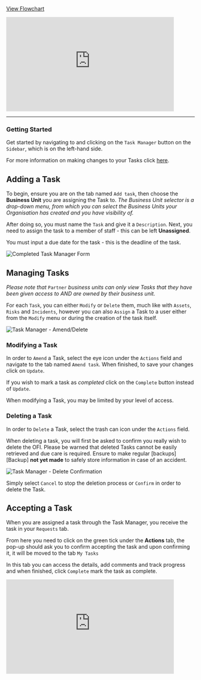 <p><a target="\_blank" href='/_pdf/Task%20Manager.pdf'>
View Flowchart
</a></p>

<iframe src="https://www.youtube-nocookie.com/embed/r3lhX3h3Cys?vq=hd1080&rel=0&cc_load_policy=1&color=white" width="448" height="252" frameborder="0" allow="fullscreen" allowfullscreen></iframe>

---

### Getting Started

Get started by navigating to and clicking on the `Task Manager` button on the `Sidebar`, which is on the left-hand side.

For more information on making changes to your Tasks click [here][Task Manager].

## Adding a Task

To begin, ensure you are on the tab named `Add task`, then choose the **Business Unit** you are assigning the Task to. *The Business Unit selector is a drop-down menu, from which you can select the Business Units your Organisation has created and you have visibility of.*

After doing so, you must name the `Task` and give it a `Description`. Next, you need to assign the task to a member of staff - this can be left **Unassigned**.

You must input a due date for the task - this is the deadline of the task.

<img src="/img/DocImg/General Information/Task_Manager/Completed_Task_Manager_Form.png" alt="Completed Task Manager Form" class="center"/>


## Managing Tasks

*Please note that* `Partner` *business units can only view Tasks that they have been given access to AND are owned by their business unit.*

For each `Task`, you can either `Modify` or `Delete` them, much like with `Assets`, `Risks` and `Incidents`, however you can also `Assign` a Task to a user either from the `Modify` menu or during the creation of the task itself.

<img src="/img/DocImg/General Information/Actions/Task_Manager_Actions/Task_Manager_Actions_Amend_Delete.png" alt="Task Manager - Amend/Delete" class="center"/>


### Modifying a Task

In order to `Amend` a Task, select the eye icon under the `Actions` field and navigate to the tab named `Amend task`. When finished, to save your changes click on `Update`.

If you wish to mark a task as *completed* click on the `Complete` button instead of `Update`.

When modifying a Task, you may be limited by your level of access.

### Deleting a Task

In order to `Delete` a Task, select the trash can icon under the `Actions` field.

When deleting a task, you will first be asked to confirm you really wish to delete the OFI. Please be warned that deleted Tasks cannot be easily retrieved and due care is required. Ensure to make regular [backups][Backup] **not yet made** to safely store information in case of an accident.

<img src="/img/DocImg/General Information/Actions/Task_Manager_Actions/Task_Manager_Delete_Confirmation.png" alt="Task Manager - Delete Confirmation" class="center"/>

 
Simply select `Cancel` to stop the deletion process or `Confirm` in order to delete the Task.

## Accepting a Task

When you are assigned a task through the Task Manager, you receive the task in your `Requests` tab.

From here you need to click on the green tick under the **Actions** tab, the pop-up should ask you to confirm accepting the task and upon confirming it, it will be moved to the tab `My Tasks`

In this tab you can access the details, add comments and track progress and when finished, click `Complete` mark the task as complete.

<iframe src="https://www.youtube-nocookie.com/embed/fIhgbrx_dF4?vq=hd1080&rel=0&cc_load_policy=1&color=white" width="448" height="252" frameborder="0" allow="fullscreen" allowfullscreen></iframe>

[Task Manager]: #managing-tasks
[Modifying a Task]: #modifying-a-task
